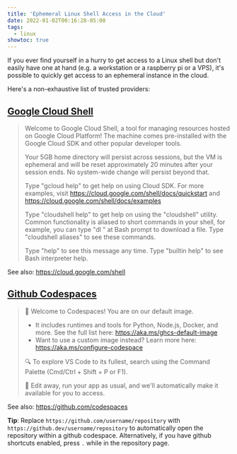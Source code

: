 ```yaml
---
title: 'Ephemeral Linux Shell Access in the Cloud'
date: 2022-01-02T00:16:28-05:00
tags:
  - linux
showtoc: true
---
```


If you ever find yourself in a hurry to get access to a Linux shell but don't
easily have one at hand (e.g. a workstation or a raspberry pi or a VPS), it's
possible to quickly get access to an ephemeral instance in the cloud.

<!--more-->

Here's a non-exhaustive list of trusted providers:

## [Google Cloud Shell][google]

> Welcome to Google Cloud Shell, a tool for managing resources hosted on Google
> Cloud Platform! The machine comes pre-installed with the Google Cloud SDK and
> other popular developer tools.
>
> Your 5GB home directory will persist across sessions, but the VM is ephemeral
> and will be reset approximately 20 minutes after your session ends. No
> system-wide change will persist beyond that.
>
> Type "gcloud help" to get help on using Cloud SDK. For more examples, visit
> https://cloud.google.com/shell/docs/quickstart and
> https://cloud.google.com/shell/docs/examples
>
> Type "cloudshell help" to get help on using the "cloudshell" utility.  Common
> functionality is aliased to short commands in your shell, for example, you
> can type "dl <filename>" at Bash prompt to download a file. Type "cloudshell
> aliases" to see these commands.
>
> Type "help" to see this message any time. Type "builtin help" to see Bash
> interpreter help.

See also: https://cloud.google.com/shell

## [Github Codespaces][github]

> 👋 Welcome to Codespaces! You are on our default image.
>    - It includes runtimes and tools for Python, Node.js, Docker, and more.
>      See the full list here: https://aka.ms/ghcs-default-image
>    - Want to use a custom image instead? Learn more here:
>      https://aka.ms/configure-codespace
>
> 🔍 To explore VS Code to its fullest, search using the Command Palette
> (Cmd/Ctrl + Shift + P or F1).
>
> 📝 Edit away, run your app as usual, and we'll automatically make it
> available for you to access.

See also: https://github.com/codespaces

**Tip**: Replace `https://github.com/username/repository` with
`https://github.dev/username/repository` to automatically open the
repository within a github codespace. Alternatively, if you have
github shortcuts enabled, press `.` while in the repository page.

[github]: http://github.dev/
[google]: https://shell.cloud.google.com/?pli=1&show=ide&environment_deployment=ide

